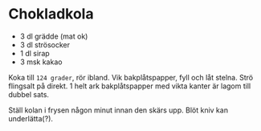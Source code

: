 # Chokladkola

- 3 dl grädde (mat ok)
- 3 dl strösocker
- 1 dl sirap
- 3 msk kakao

Koka till `124 grader`, rör ibland.
Vik bakplåtspapper, fyll och låt stelna. Strö flingsalt på direkt.
1 helt ark bakplåtspapper med vikta kanter är lagom till dubbel sats.

Ställ kolan i frysen någon minut innan den skärs upp. Blöt kniv kan underlätta(?).

